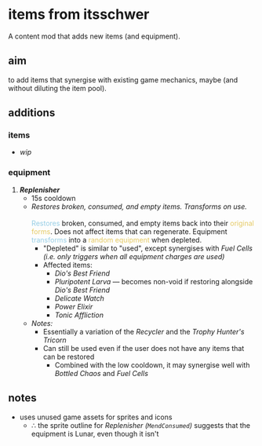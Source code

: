 # items from itsschwer

A content mod that adds new items (and equipment).

## aim
to add items that synergise with existing game mechanics, maybe (and without diluting the item pool).

## additions

### items
- *wip*

### equipment
1. ***Replenisher***
    - 15s cooldown
    - *Restores broken, consumed, and empty items. Transforms on use.*\
    \
    <span style="color: #95cde5;">Restores</span> broken, consumed, and empty items back into their <span style="color: #e5c962;">original forms</span>. Does not affect items that can regenerate. Equipment <span style="color: #95cde5;">transforms</span> into a <span style="color: #e5c962;">random equipment</span> when depleted.
        - "Depleted" is similar to "used", except synergises with *Fuel Cells* *(i.e. only triggers when all equipment charges are used)*
        - Affected items:
            - *Dio's Best Friend*
            - *Pluripotent Larva* — becomes non-void if restoring alongside *Dio's Best Friend*
            - *Delicate Watch*
            - *Power Elixir*
            - *Tonic Affliction*
    <!--  -->
    - *Notes:*
        - Essentially a variation of the *Recycler* and the *Trophy Hunter's Tricorn*
        - Can still be used even if the user does not have any items that can be restored
            - Combined with the low cooldown, it may synergise well with *Bottled Chaos* and *Fuel Cells*

## notes
- uses unused game assets for sprites and icons
    - ∴ the sprite outline for *Replenisher (`MendConsumed`)* suggests that the equipment is Lunar, even though it isn't
